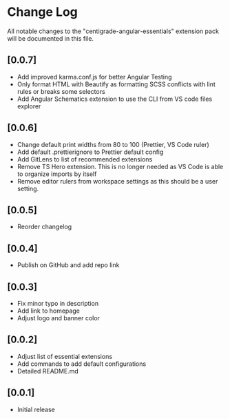 # Change Log

All notable changes to the "centigrade-angular-essentials" extension pack will be documented in this file.

## [0.0.7]

- Add improved karma.conf.js for better Angular Testing
- Only format HTML with Beautify as formatting SCSS conflicts with lint rules or breaks some selectors
- Add Angular Schematics extension to use the CLI from VS code files explorer

## [0.0.6]

- Change default print widths from 80 to 100 (Prettier, VS Code ruler)
- Add default .prettierignore to Prettier default config
- Add GitLens to list of recommended extensions
- Remove TS Hero extension. This is no longer needed as VS Code is able to organize imports by itself
- Remove editor rulers from workspace settings as this should be a user setting.

## [0.0.5]

- Reorder changelog

## [0.0.4]

- Publish on GitHub and add repo link

## [0.0.3]

- Fix minor typo in description
- Add link to homepage
- Adjust logo and banner color

## [0.0.2]

- Adjust list of essential extensions
- Add commands to add default configurations
- Detailed README.md

## [0.0.1]

- Initial release
